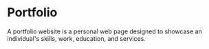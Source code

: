 # Portfolio
A portfolio website is a personal web page designed to showcase an individual's skills, work, education, and services.
